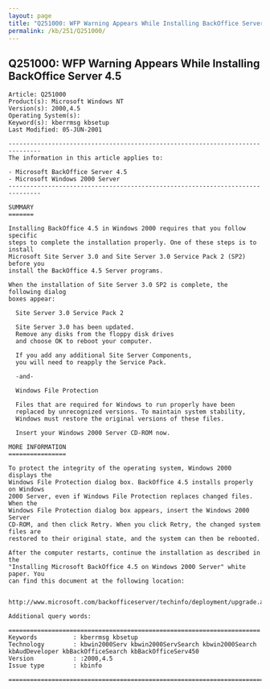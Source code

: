 ```yaml
---
layout: page
title: "Q251000: WFP Warning Appears While Installing BackOffice Server 4.5"
permalink: /kb/251/Q251000/
---
```


## Q251000: WFP Warning Appears While Installing BackOffice Server 4.5

	Article: Q251000
	Product(s): Microsoft Windows NT
	Version(s): 2000,4.5
	Operating System(s): 
	Keyword(s): kberrmsg kbsetup
	Last Modified: 05-JUN-2001
	
	-------------------------------------------------------------------------------
	The information in this article applies to:
	
	- Microsoft BackOffice Server 4.5 
	- Microsoft Windows 2000 Server 
	-------------------------------------------------------------------------------
	
	SUMMARY
	=======
	
	Installing BackOffice 4.5 in Windows 2000 requires that you follow specific
	steps to complete the installation properly. One of these steps is to install
	Microsoft Site Server 3.0 and Site Server 3.0 Service Pack 2 (SP2) before you
	install the BackOffice 4.5 Server programs.
	
	When the installation of Site Server 3.0 SP2 is complete, the following dialog
	boxes appear:
	
	  Site Server 3.0 Service Pack 2
	
	  Site Server 3.0 has been updated.
	  Remove any disks from the floppy disk drives
	  and choose OK to reboot your computer.
	
	  If you add any additional Site Server Components,
	  you will need to reapply the Service Pack.
	
	  -and-
	
	  Windows File Protection
	
	  Files that are required for Windows to run properly have been
	  replaced by unrecognized versions. To maintain system stability,
	  Windows must restore the original versions of these files.
	
	  Insert your Windows 2000 Server CD-ROM now.
	
	MORE INFORMATION
	================
	
	To protect the integrity of the operating system, Windows 2000 displays the
	Windows File Protection dialog box. BackOffice 4.5 installs properly on Windows
	2000 Server, even if Windows File Protection replaces changed files. When the
	Windows File Protection dialog box appears, insert the Windows 2000 Server
	CD-ROM, and then click Retry. When you click Retry, the changed system files are
	restored to their original state, and the system can then be rebooted.
	
	After the computer restarts, continue the installation as described in the
	"Installing Microsoft BackOffice 4.5 on Windows 2000 Server" white paper. You
	can find this document at the following location:
	
	  http://www.microsoft.com/backofficeserver/techinfo/deployment/upgrade.asp
	
	Additional query words:
	
	======================================================================
	Keywords          : kberrmsg kbsetup 
	Technology        : kbwin2000Serv kbwin2000ServSearch kbwin2000Search kbAudDeveloper kbBackOfficeSearch kbBackOfficeServ450
	Version           : :2000,4.5
	Issue type        : kbinfo
	
	=============================================================================
	
